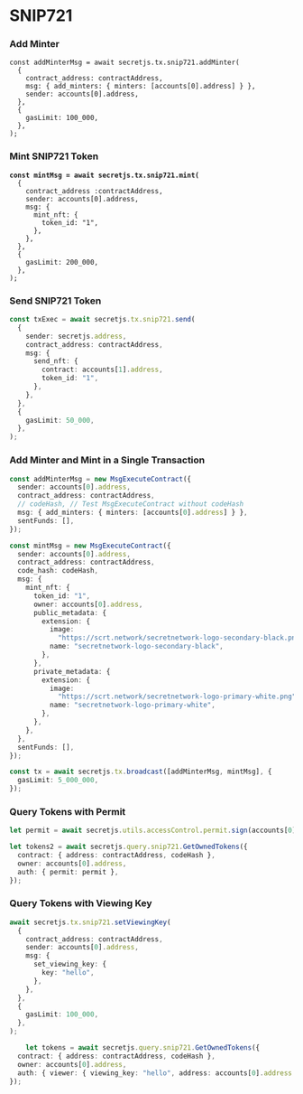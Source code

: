 # SNIP721

### Add Minter

```
const addMinterMsg = await secretjs.tx.snip721.addMinter(
  {
    contract_address: contractAddress,
    msg: { add_minters: { minters: [accounts[0].address] } },
    sender: accounts[0].address,
  },
  {
    gasLimit: 100_000,
  },
);
```

### Mint SNIP721 Token

<pre class="language-typescript"><code class="lang-typescript"><strong>const mintMsg = await secretjs.tx.snip721.mint(
</strong>  {
    contract_address :contractAddress,
    sender: accounts[0].address,
    msg: {
      mint_nft: {
        token_id: "1",
      },
    },
  },
  {
    gasLimit: 200_000,
  },
);
</code></pre>

### Send SNIP721 Token

```typescript
const txExec = await secretjs.tx.snip721.send(
  {
    sender: secretjs.address,
    contract_address: contractAddress,
    msg: {
      send_nft: {
        contract: accounts[1].address,
        token_id: "1",
      },
    },
  },
  {
    gasLimit: 50_000,
  },
);
```

### Add Minter and Mint in a Single Transaction

```typescript
const addMinterMsg = new MsgExecuteContract({
  sender: accounts[0].address,
  contract_address: contractAddress,
  // codeHash, // Test MsgExecuteContract without codeHash
  msg: { add_minters: { minters: [accounts[0].address] } },
  sentFunds: [],
});

const mintMsg = new MsgExecuteContract({
  sender: accounts[0].address,
  contract_address: contractAddress,
  code_hash: codeHash,
  msg: {
    mint_nft: {
      token_id: "1",
      owner: accounts[0].address,
      public_metadata: {
        extension: {
          image:
            "https://scrt.network/secretnetwork-logo-secondary-black.png",
          name: "secretnetwork-logo-secondary-black",
        },
      },
      private_metadata: {
        extension: {
          image:
            "https://scrt.network/secretnetwork-logo-primary-white.png",
          name: "secretnetwork-logo-primary-white",
        },
      },
    },
  },
  sentFunds: [],
});

const tx = await secretjs.tx.broadcast([addMinterMsg, mintMsg], {
  gasLimit: 5_000_000,
});

```

### Query Tokens with Permit

```typescript
let permit = await secretjs.utils.accessControl.permit.sign(accounts[0].address, "secretdev-1", "Test", [contractAddress], ["owner"], false)

let tokens2 = await secretjs.query.snip721.GetOwnedTokens({
  contract: { address: contractAddress, codeHash },
  owner: accounts[0].address,
  auth: { permit: permit },
});
```

### Query Tokens with Viewing Key

```typescript
await secretjs.tx.snip721.setViewingKey(
  {
    contract_address: contractAddress,
    sender: accounts[0].address,
    msg: {
      set_viewing_key: {
        key: "hello",
      },
    },
  },
  {
    gasLimit: 100_000,
  },
);

    let tokens = await secretjs.query.snip721.GetOwnedTokens({
  contract: { address: contractAddress, codeHash },
  owner: accounts[0].address,
  auth: { viewer: { viewing_key: "hello", address: accounts[0].address } },
});
```
